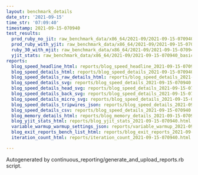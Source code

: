 ```yaml
---
layout: benchmark_details
date_str: '2021-09-15'
time_str: '07:09:40'
timestamp: 2021-09-15-070940
test_results:
  prod_ruby_no_jit: raw_benchmark_data/x86_64/2021-09/2021-09-15-070940_basic_benchmark_prod_ruby_no_jit.json
  prod_ruby_with_yjit: raw_benchmark_data/x86_64/2021-09/2021-09-15-070940_basic_benchmark_prod_ruby_with_yjit.json
  ruby_30_with_mjit: raw_benchmark_data/x86_64/2021-09/2021-09-15-070940_basic_benchmark_ruby_30_with_mjit.json
  yjit_stats: raw_benchmark_data/x86_64/2021-09/2021-09-15-070940_basic_benchmark_yjit_stats.json
reports:
  blog_speed_headline_html: reports/blog_speed_headline_2021-09-15-070940.html
  blog_speed_details_html: reports/blog_speed_details_2021-09-15-070940.html
  blog_speed_details_raw_details_html: reports/blog_speed_details_2021-09-15-070940.raw_details.html
  blog_speed_details_svg: reports/blog_speed_details_2021-09-15-070940.svg
  blog_speed_details_head_svg: reports/blog_speed_details_2021-09-15-070940.head.svg
  blog_speed_details_back_svg: reports/blog_speed_details_2021-09-15-070940.back.svg
  blog_speed_details_micro_svg: reports/blog_speed_details_2021-09-15-070940.micro.svg
  blog_speed_details_tripwires_json: reports/blog_speed_details_2021-09-15-070940.tripwires.json
  blog_speed_details_csv: reports/blog_speed_details_2021-09-15-070940.csv
  blog_memory_details_html: reports/blog_memory_details_2021-09-15-070940.html
  blog_yjit_stats_html: reports/blog_yjit_stats_2021-09-15-070940.html
  variable_warmup_warmup_settings_json: reports/variable_warmup_2021-09-15-070940.warmup_settings.json
  blog_exit_reports_bench_list_html: reports/blog_exit_reports_2021-09-15-070940.bench_list.html
  iteration_count_html: reports/iteration_count_2021-09-15-070940.html

---
```

Autogenerated by continuous_reporting/generate_and_upload_reports.rb script.
